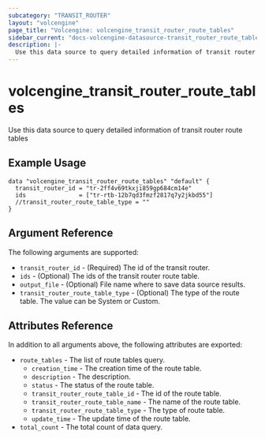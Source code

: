 ```yaml
---
subcategory: "TRANSIT_ROUTER"
layout: "volcengine"
page_title: "Volcengine: volcengine_transit_router_route_tables"
sidebar_current: "docs-volcengine-datasource-transit_router_route_tables"
description: |-
  Use this data source to query detailed information of transit router route tables
---
```

# volcengine_transit_router_route_tables
Use this data source to query detailed information of transit router route tables
## Example Usage
```hcl
data "volcengine_transit_router_route_tables" "default" {
  transit_router_id = "tr-2ff4v69tkxji859gp684cm14e"
  ids               = ["tr-rtb-12b7qd3fmzf2817q7y2jkbd55"]
  //transit_router_route_table_type = ""
}
```
## Argument Reference
The following arguments are supported:
* `transit_router_id` - (Required) The id of the transit router.
* `ids` - (Optional) The ids of the transit router route table.
* `output_file` - (Optional) File name where to save data source results.
* `transit_router_route_table_type` - (Optional) The type of the route table. The value can be System or Custom.

## Attributes Reference
In addition to all arguments above, the following attributes are exported:
* `route_tables` - The list of route tables query.
    * `creation_time` - The creation time of the route table.
    * `description` - The description.
    * `status` - The status of the route table.
    * `transit_router_route_table_id` - The id of the route table.
    * `transit_router_route_table_name` - The name of the route table.
    * `transit_router_route_table_type` - The type of route table.
    * `update_time` - The update time of the route table.
* `total_count` - The total count of data query.


